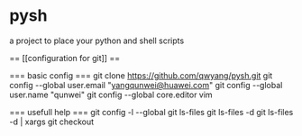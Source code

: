 # pysh
a project to place your python and shell scripts

== [[configuration for git]] ==

=== basic config ===
 git clone https://github.com/qwyang/pysh.git
 git config --global user.email "yangqunwei@huawei.com"
 git config --global user.name "qunwei"
 git config --global core.editor vim

=== usefull help ===
 git config -l --global
 git ls-files
 git ls-files -d
 git ls-files -d | xargs git checkout

